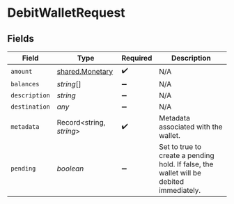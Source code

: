# DebitWalletRequest


## Fields

| Field                                                                                   | Type                                                                                    | Required                                                                                | Description                                                                             |
| --------------------------------------------------------------------------------------- | --------------------------------------------------------------------------------------- | --------------------------------------------------------------------------------------- | --------------------------------------------------------------------------------------- |
| `amount`                                                                                | [shared.Monetary](../../../sdk/models/shared/monetary.md)                               | :heavy_check_mark:                                                                      | N/A                                                                                     |
| `balances`                                                                              | *string*[]                                                                              | :heavy_minus_sign:                                                                      | N/A                                                                                     |
| `description`                                                                           | *string*                                                                                | :heavy_minus_sign:                                                                      | N/A                                                                                     |
| `destination`                                                                           | *any*                                                                                   | :heavy_minus_sign:                                                                      | N/A                                                                                     |
| `metadata`                                                                              | Record<string, *string*>                                                                | :heavy_check_mark:                                                                      | Metadata associated with the wallet.                                                    |
| `pending`                                                                               | *boolean*                                                                               | :heavy_minus_sign:                                                                      | Set to true to create a pending hold. If false, the wallet will be debited immediately. |